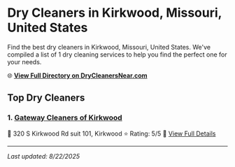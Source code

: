 # Dry Cleaners in Kirkwood, Missouri, United States

Find the best dry cleaners in Kirkwood, Missouri, United States. We've compiled a list of 1 dry cleaning services to help you find the perfect one for your needs.

🌐 **[View Full Directory on DryCleanersNear.com](https://drycleanersnear.com/city/US/Missouri/Kirkwood)**

## Top Dry Cleaners

### 1. [Gateway Cleaners of Kirkwood](https://drycleanersnear.com/dryCleaner/686f1f1d1cef475d4de8408b/gateway-cleaners-of-kirkwood)
📍 320 S Kirkwood Rd suit 101, Kirkwood
⭐ Rating: 5/5
🔗 [View Full Details](https://drycleanersnear.com/dryCleaner/686f1f1d1cef475d4de8408b/gateway-cleaners-of-kirkwood)


---

*Last updated: 8/22/2025*
